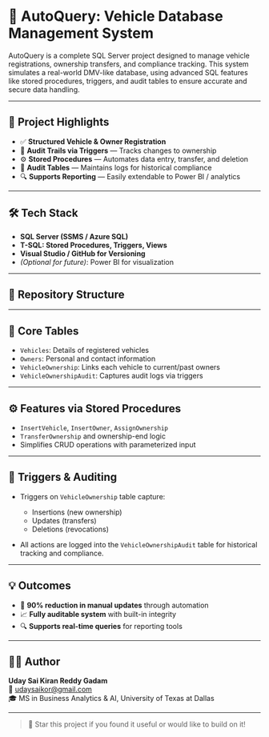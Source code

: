 # 🚗 AutoQuery: Vehicle Database Management System

AutoQuery is a complete SQL Server project designed to manage vehicle registrations, ownership transfers, and compliance tracking. This system simulates a real-world DMV-like database, using advanced SQL features like stored procedures, triggers, and audit tables to ensure accurate and secure data handling.

---

## 📌 Project Highlights

- ✅ **Structured Vehicle & Owner Registration**
- 🔄 **Audit Trails via Triggers** — Tracks changes to ownership
- ⚙️ **Stored Procedures** — Automates data entry, transfer, and deletion
- 🧾 **Audit Tables** — Maintains logs for historical compliance
- 🔍 **Supports Reporting** — Easily extendable to Power BI / analytics

---

## 🛠️ Tech Stack

- **SQL Server (SSMS / Azure SQL)**
- **T-SQL: Stored Procedures, Triggers, Views**
- **Visual Studio / GitHub for Versioning**
- *(Optional for future)*: Power BI for visualization

---

## 📂 Repository Structure

---

## 🧱 Core Tables

- `Vehicles`: Details of registered vehicles
- `Owners`: Personal and contact information
- `VehicleOwnership`: Links each vehicle to current/past owners
- `VehicleOwnershipAudit`: Captures audit logs via triggers

---

## ⚙️ Features via Stored Procedures

- `InsertVehicle`, `InsertOwner`, `AssignOwnership`
- `TransferOwnership` and ownership-end logic
- Simplifies CRUD operations with parameterized input

---

## 🔄 Triggers & Auditing

- Triggers on `VehicleOwnership` table capture:
  - Insertions (new ownership)
  - Updates (transfers)
  - Deletions (revocations)

- All actions are logged into the `VehicleOwnershipAudit` table for historical tracking and compliance.

---

## 💡 Outcomes

- 🚀 **90% reduction in manual updates** through automation
- 📈 **Fully auditable system** with built-in integrity
- 🔍 **Supports real-time queries** for reporting tools

---

## 👨‍💻 Author

**Uday Sai Kiran Reddy Gadam**  
📧 [udaysaikor@gmail.com](mailto:udaysaikor@gmail.com)  
🎓 MS in Business Analytics & AI, University of Texas at Dallas  


---

> 🌟 Star this project if you found it useful or would like to build on it!


